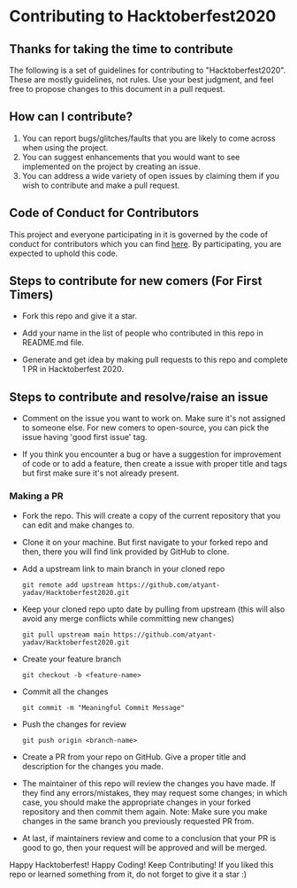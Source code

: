 # Contributing to Hacktoberfest2020

## Thanks for taking the time to contribute
The following is a set of guidelines for contributing to "Hacktoberfest2020". These are mostly guidelines, not rules. Use your best judgment, and feel free to propose changes to this document in a pull request.

## How can I contribute?
1. You can report bugs/glitches/faults that you are likely to come across when using the project.
2. You can suggest enhancements that you would want to see implemented on the project by creating an issue.
3. You can address a wide variety of open issues by claiming them if you wish to contribute and make a pull request.

## Code of Conduct for Contributors
This project and everyone participating in it is governed by the code of conduct for contributors which you can find [here](CODE_OF_CONDUCT.md). By participating, you are expected to uphold this code.

## Steps to contribute for new comers (For First Timers) 

* Fork this repo and give it a star.

* Add your name in the list of people who contributed in this repo in README.md file.

* Generate and get idea by making pull requests to this repo and complete 1 PR in Hacktoberfest 2020.

## Steps to contribute and resolve/raise an issue 

* Comment on the issue you want to work on. Make sure it's not assigned to someone else. For new comers to open-source, you can pick the issue having 'good first issue' tag.

* If you think you encounter a bug or have a suggestion for improvement of code or to add a feature, then create a issue with proper title and tags but first make sure it's not already present.

### Making a PR

* Fork the repo. This will create a copy of the current repository that you can edit and make changes to.

* Clone it on your machine. But first navigate to your forked repo and then, there you will find link provided by GitHub to clone.

* Add a upstream link to main branch in your cloned repo
    ```
    git remote add upstream https://github.com/atyant-yadav/Hacktoberfest2020.git
    ```
* Keep your cloned repo upto date by pulling from upstream (this will also avoid any merge conflicts while committing new changes)
    ```
    git pull upstream main https://github.com/atyant-yadav/Hacktoberfest2020.git
    ```
* Create your feature branch
    ```
    git checkout -b <feature-name>
    ```
* Commit all the changes
    ```
    git commit -m "Meaningful Commit Message"
    ```
* Push the changes for review
    ```
    git push origin <branch-name>
    ```
* Create a PR from your repo on GitHub. Give a proper title and description for the changes you made.

* The maintainer of this repo will review the changes you have made. If they find any errors/mistakes, they may request some changes; in which case, you should make the appropriate changes in your forked repository and then commit them again. Note: Make sure you make changes in the same branch you previously requested PR from.

* At last, if maintainers review and come to a conclusion that your PR is good to go, then your request will be approved and will be merged.

Happy Hacktoberfest! Happy Coding! Keep Contributing!
If you liked this repo or learned something from it, do not forget to give it a star :)

